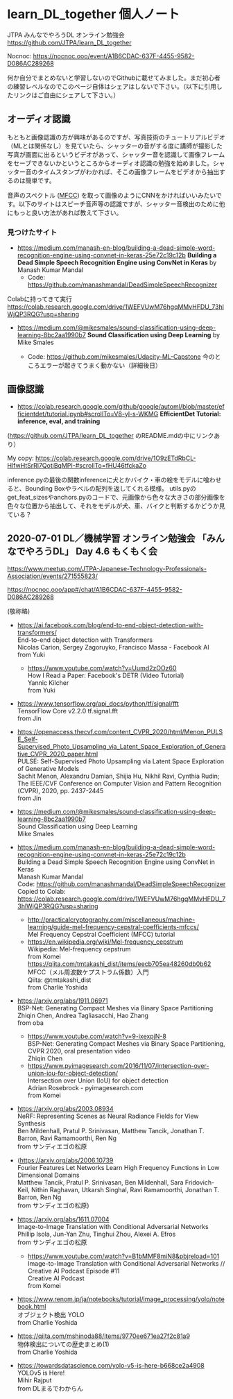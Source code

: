 # learn_DL_together 個人ノート

JTPA みんなでやろうDL オンライン勉強会 https://github.com/JTPA/learn_DL_together

Nocnoc: https://nocnoc.ooo/event/A1B6CDAC-637F-4455-9582-D086AC289268

何か自分でまとめないと学習しないのでGithubに載せてみました。まだ初心者の練習レベルなのでこのページ自体はシェアはしないで下さい。（以下に引用したリンクはご自由にシェアして下さい。）

## オーディオ認識

もともと画像認識の方が興味があるのですが、写真技術のチュートリアルビデオ（MLとは関係なし）を見ていたら、シャッターの音がする度に講師が撮影した写真が画面に出るというビデオがあって、シャッター音を認識して画像フレームをセーブできないかというところからオーディオ認識の勉強を始めました。シャッター音のタイムスタンプがわかれば、そこの画像フレームをビデオから抽出するのは簡単です。

音声のスペクトル ([MFCC](https://en.wikipedia.org/wiki/Mel-frequency_cepstrum)) を取って画像のようにCNNをかければいいみたいです。以下のサイトはスピーチ音声等の認識ですが、シャッター音検出のために他にもっと良い方法があれば教えて下さい。

### 見つけたサイト

* https://medium.com/manash-en-blog/building-a-dead-simple-word-recognition-engine-using-convnet-in-keras-25e72c19c12b
**Building a Dead Simple Speech Recognition Engine using ConvNet in Keras** by Manash Kumar Mandal
  * Code: https://github.com/manashmandal/DeadSimpleSpeechRecognizer

Colabに持ってきて実行
https://colab.research.google.com/drive/1WEFVUwM76hgqMMvHFDU_73hlWjQP3RQG?usp=sharing

* https://medium.com/@mikesmales/sound-classification-using-deep-learning-8bc2aa1990b7
**Sound Classification using Deep Learning** by Mike Smales

  * Code: https://github.com/mikesmales/Udacity-ML-Capstone
  今のところエラーが起きてうまく動かない（詳細後日）

## 画像認識

* https://colab.research.google.com/github/google/automl/blob/master/efficientdet/tutorial.ipynb#scrollTo=V8-yl-s-WKMG
**EfficientDet Tutorial: inference, eval, and training**

(https://github.com/JTPA/learn_DL_together のREADME.mdの中にリンクあり）

My copy: https://colab.research.google.com/drive/1O9zETdRbCL-HlfwHtSrRl7QotiBqMPI-#scrollTo=fHU46tfckaZo

inference.pyの最後の関数inferenceに犬とかバイク・車の絵をモデルに喰わせると、Bounding Boxやラベルの配列を返してくれる模様。
utils.pyのget_feat_sizesやanchors.pyのコードで、元画像から色々な大きさの部分画像を色々な位置から抽出して、それをモデルが犬、車、バイクと判断するかどうか見ている？

## 2020-07-01 DL／機械学習 オンライン勉強会 「みんなでやろうDL」 Day 4.6 もくもく会

https://www.meetup.com/JTPA-Japanese-Technology-Professionals-Association/events/271555823/

https://nocnoc.ooo/app#/chat/A1B6CDAC-637F-4455-9582-D086AC289268

(敬称略)

* https://ai.facebook.com/blog/end-to-end-object-detection-with-transformers/ <br/>
End-to-end object detection with Transformers <br/>
Nicolas Carion, Sergey Zagoruyko, Francisco Massa - Facebook AI <br/>
from Yuki <br/>
    * https://www.youtube.com/watch?v=Uumd2zOOz60 <br/>
    How I Read a Paper: Facebook's DETR (Video Tutorial) <br/>
    Yannic Kilcher <br/>
    from Yuki

* https://www.tensorflow.org/api_docs/python/tf/signal/fft <br/>
TensorFlow Core v2.2.0 tf.signal.fft <br/>
from Jin

* https://openaccess.thecvf.com/content_CVPR_2020/html/Menon_PULSE_Self-Supervised_Photo_Upsampling_via_Latent_Space_Exploration_of_Generative_CVPR_2020_paper.html <br/>
PULSE: Self-Supervised Photo Upsampling via Latent Space Exploration of Generative Models <br/>
Sachit Menon, Alexandru Damian, Shijia Hu, Nikhil Ravi, Cynthia Rudin; The IEEE/CVF Conference on Computer Vision and Pattern Recognition (CVPR), 2020, pp. 2437-2445 <br/>
from Jin

* https://medium.com/@mikesmales/sound-classification-using-deep-learning-8bc2aa1990b7 <br/>
Sound Classification using Deep Learning <br/>
Mike Smales <br/>
* https://medium.com/manash-en-blog/building-a-dead-simple-word-recognition-engine-using-convnet-in-keras-25e72c19c12b <br/>
Building a Dead Simple Speech Recognition Engine using ConvNet in Keras <br/>
Manash Kumar Mandal <br/>
    Code: https://github.com/manashmandal/DeadSimpleSpeechRecognizer <br/>
    Copied to Colab: https://colab.research.google.com/drive/1WEFVUwM76hgqMMvHFDU_73hlWjQP3RQG?usp=sharing <br/>
    * http://practicalcryptography.com/miscellaneous/machine-learning/guide-mel-frequency-cepstral-coefficients-mfccs/ <br/>
    Mel Frequency Cepstral Coefficient (MFCC) tutorial <br/>
    * https://en.wikipedia.org/wiki/Mel-frequency_cepstrum <br/>
    Wikipedia: Mel-frequency cepstrum <br/>
    from Komei
    https://qiita.com/tmtakashi_dist/items/eecb705ea48260db0b62 <br/>
    MFCC（メル周波数ケプストラム係数）入門 <br/>
    Qiita: @tmtakashi_dist <br/>
    from Charlie Yoshida

* https://arxiv.org/abs/1911.06971 <br/>
BSP-Net: Generating Compact Meshes via Binary Space Partitioning <br/>
Zhiqin Chen, Andrea Tagliasacchi, Hao Zhang <br/>
from oba <br/>
    * https://www.youtube.com/watch?v=9-ixexpjN-8 <br/>
    BSP-Net: Generating Compact Meshes via Binary Space Partitioning, CVPR 2020, oral presentation video <br/>
    Zhiqin Chen <br/>
    * https://www.pyimagesearch.com/2016/11/07/intersection-over-union-iou-for-object-detection/ <br/>
    Intersection over Union (IoU) for object detection <br/>
    Adrian Rosebrock - pyimagesearch.com <br/>
    from Komei <br/>

* https://arxiv.org/abs/2003.08934 <br/>
NeRF: Representing Scenes as Neural Radiance Fields for View Synthesis <br/>
Ben Mildenhall, Pratul P. Srinivasan, Matthew Tancik, Jonathan T. Barron, Ravi Ramamoorthi, Ren Ng <br/>
from サンディエゴの松原

* (https://arxiv.org/abs/2006.10739 <br/>
	Fourier Features Let Networks Learn High Frequency Functions in Low Dimensional Domains <br/>
	Matthew Tancik, Pratul P. Srinivasan, Ben Mildenhall, Sara Fridovich-Keil, Nithin Raghavan, Utkarsh Singhal, Ravi Ramamoorthi, Jonathan T. Barron, Ren Ng <br/>
 from サンディエゴの松原)

* https://arxiv.org/abs/1611.07004 <br/>
Image-to-Image Translation with Conditional Adversarial Networks <br/>
Phillip Isola, Jun-Yan Zhu, Tinghui Zhou, Alexei A. Efros <br/>
from サンディエゴの松原
    * https://www.youtube.com/watch?v=B1bMMF8miN8&pbjreload=101 <br/>
    Image-to-Image Translation with Conditional Adversarial Networks // Creative AI Podcast Episode #11 <br/>
    Creative AI Podcast <br/>
    from Komei

* https://www.renom.jp/ja/notebooks/tutorial/image_processing/yolo/notebook.html <br/>
オブジェクト検出 YOLO <br/>
from Charlie Yoshida
* https://qiita.com/mshinoda88/items/9770ee671ea27f2c81a9 <br/>
物体検出についての歴史まとめ(1) <br/>
from Charlie Yoshida
* https://towardsdatascience.com/yolo-v5-is-here-b668ce2a4908 <br/>
YOLOv5 is Here! <br/>
Mihir Rajput <br/>
from DLまるでわからん
